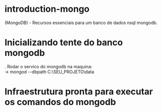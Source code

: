 # introduction-mongo
(MongoDB) - Recursos essenciais para um banco de dados nsql mongodb.

# Inicializando tente do banco mongodb
. Rodar o servico do mongodb na maquina:
    <br/>-> mongod --dbpath C:\SEU_PROJETO\data

# Infraestrutura pronta para executar os comandos do mongodb
